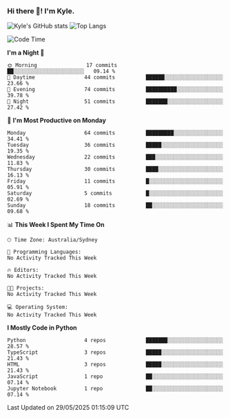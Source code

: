 ### Hi there 👋! I'm Kyle.

<!--
**kylewtho/kylewtho** is a ✨ _special_ ✨ repository because its `README.md` (this file) appears on your GitHub profile.

Here are some ideas to get you started:

- 🔭 I’m currently working on ...
- 🌱 I’m currently learning ...
- 👯 I’m looking to collaborate on ...
- 🤔 I’m looking for help with ...
- 💬 Ask me about ...
- 📫 How to reach me: ...
- 😄 Pronouns: ...
- ⚡ Fun fact: ...
-->
<!--START_SECTION:github-stats-->
![Kyle's GitHub stats](https://github-readme-stats.vercel.app/api?username=kylewtho&show_icons=true&count_private=true&line_height=40)
![Top Langs](https://github-readme-stats.vercel.app/api/top-langs/?username=kylewtho&hide=html)
<!--END_SECTION:github-stats-->

<!--START_SECTION:waka-->
![Code Time](http://img.shields.io/badge/Code%20Time-6%20hrs%2043%20mins-blue)

**I'm a Night 🦉** 

```text
🌞 Morning                17 commits          ██░░░░░░░░░░░░░░░░░░░░░░░   09.14 % 
🌆 Daytime                44 commits          ██████░░░░░░░░░░░░░░░░░░░   23.66 % 
🌃 Evening                74 commits          ██████████░░░░░░░░░░░░░░░   39.78 % 
🌙 Night                  51 commits          ███████░░░░░░░░░░░░░░░░░░   27.42 % 
```
📅 **I'm Most Productive on Monday** 

```text
Monday                   64 commits          █████████░░░░░░░░░░░░░░░░   34.41 % 
Tuesday                  36 commits          █████░░░░░░░░░░░░░░░░░░░░   19.35 % 
Wednesday                22 commits          ███░░░░░░░░░░░░░░░░░░░░░░   11.83 % 
Thursday                 30 commits          ████░░░░░░░░░░░░░░░░░░░░░   16.13 % 
Friday                   11 commits          █░░░░░░░░░░░░░░░░░░░░░░░░   05.91 % 
Saturday                 5 commits           █░░░░░░░░░░░░░░░░░░░░░░░░   02.69 % 
Sunday                   18 commits          ██░░░░░░░░░░░░░░░░░░░░░░░   09.68 % 
```


📊 **This Week I Spent My Time On** 

```text
🕑︎ Time Zone: Australia/Sydney

💬 Programming Languages: 
No Activity Tracked This Week

🔥 Editors: 
No Activity Tracked This Week

🐱‍💻 Projects: 
No Activity Tracked This Week

💻 Operating System: 
No Activity Tracked This Week
```

**I Mostly Code in Python** 

```text
Python                   4 repos             ███████░░░░░░░░░░░░░░░░░░   28.57 % 
TypeScript               3 repos             █████░░░░░░░░░░░░░░░░░░░░   21.43 % 
HTML                     3 repos             █████░░░░░░░░░░░░░░░░░░░░   21.43 % 
JavaScript               1 repo              ██░░░░░░░░░░░░░░░░░░░░░░░   07.14 % 
Jupyter Notebook         1 repo              ██░░░░░░░░░░░░░░░░░░░░░░░   07.14 % 
```




 Last Updated on 29/05/2025 01:15:09 UTC
<!--END_SECTION:waka-->
